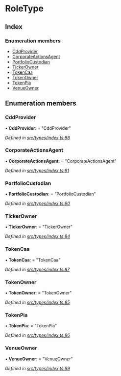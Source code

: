 # RoleType

## Index

### Enumeration members

* [CddProvider](roletype.md#cddprovider)
* [CorporateActionsAgent](roletype.md#corporateactionsagent)
* [PortfolioCustodian](roletype.md#portfoliocustodian)
* [TickerOwner](roletype.md#tickerowner)
* [TokenCaa](roletype.md#tokencaa)
* [TokenOwner](roletype.md#tokenowner)
* [TokenPia](roletype.md#tokenpia)
* [VenueOwner](roletype.md#venueowner)

## Enumeration members

### CddProvider

• **CddProvider**: = "CddProvider"

_Defined in_ [_src/types/index.ts:88_](https://github.com/PolymathNetwork/polymesh-sdk/blob/23062de4/src/types/index.ts#L88)

### CorporateActionsAgent

• **CorporateActionsAgent**: = "CorporateActionsAgent"

_Defined in_ [_src/types/index.ts:91_](https://github.com/PolymathNetwork/polymesh-sdk/blob/23062de4/src/types/index.ts#L91)

### PortfolioCustodian

• **PortfolioCustodian**: = "PortfolioCustodian"

_Defined in_ [_src/types/index.ts:90_](https://github.com/PolymathNetwork/polymesh-sdk/blob/23062de4/src/types/index.ts#L90)

### TickerOwner

• **TickerOwner**: = "TickerOwner"

_Defined in_ [_src/types/index.ts:84_](https://github.com/PolymathNetwork/polymesh-sdk/blob/23062de4/src/types/index.ts#L84)

### TokenCaa

• **TokenCaa**: = "TokenCaa"

_Defined in_ [_src/types/index.ts:87_](https://github.com/PolymathNetwork/polymesh-sdk/blob/23062de4/src/types/index.ts#L87)

### TokenOwner

• **TokenOwner**: = "TokenOwner"

_Defined in_ [_src/types/index.ts:85_](https://github.com/PolymathNetwork/polymesh-sdk/blob/23062de4/src/types/index.ts#L85)

### TokenPia

• **TokenPia**: = "TokenPia"

_Defined in_ [_src/types/index.ts:86_](https://github.com/PolymathNetwork/polymesh-sdk/blob/23062de4/src/types/index.ts#L86)

### VenueOwner

• **VenueOwner**: = "VenueOwner"

_Defined in_ [_src/types/index.ts:89_](https://github.com/PolymathNetwork/polymesh-sdk/blob/23062de4/src/types/index.ts#L89)

